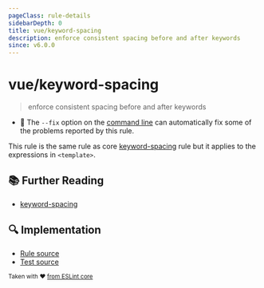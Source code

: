 ```yaml
---
pageClass: rule-details
sidebarDepth: 0
title: vue/keyword-spacing
description: enforce consistent spacing before and after keywords
since: v6.0.0
---
```

# vue/keyword-spacing
> enforce consistent spacing before and after keywords

- :wrench: The `--fix` option on the [command line](https://eslint.org/docs/user-guide/command-line-interface#fixing-problems) can automatically fix some of the problems reported by this rule.

This rule is the same rule as core [keyword-spacing] rule but it applies to the expressions in `<template>`.

## :books: Further Reading

- [keyword-spacing]

[keyword-spacing]: https://eslint.org/docs/rules/keyword-spacing

## :mag: Implementation

- [Rule source](https://github.com/vuejs/eslint-plugin-vue/blob/master/lib/rules/keyword-spacing.js)
- [Test source](https://github.com/vuejs/eslint-plugin-vue/blob/master/tests/lib/rules/keyword-spacing.js)

<sup>Taken with ❤️ [from ESLint core](https://eslint.org/docs/rules/keyword-spacing)</sup>
